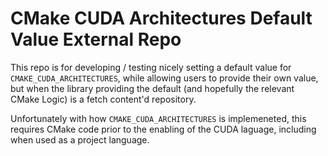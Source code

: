 # CMake CUDA Architectures Default Value External Repo

This repo is for developing / testing nicely setting a default value for `CMAKE_CUDA_ARCHITECTURES`, while allowing users to provide their own value, but when the library providing the default (and hopefully the relevant CMake Logic) is a fetch content'd repository. 

Unfortunately with how `CMAKE_CUDA_ARCHITECTURES` is implemeneted, this requires CMake code prior to the enabling of the CUDA laguage, including when used as a project language.